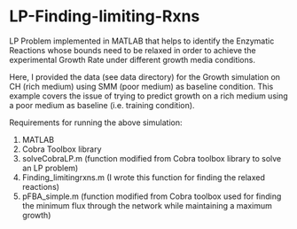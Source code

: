 # LP-Finding-limiting-Rxns
LP Problem implemented in MATLAB that helps to identify the Enzymatic Reactions whose bounds need to be relaxed in order to achieve the experimental Growth Rate under different growth media conditions.

Here, I provided the data (see data directory) for the Growth simulation on CH (rich medium) using SMM (poor medium) as baseline condition. This example covers the issue of trying to predict growth on a rich medium using a poor medium as baseline (i.e. training condition).

Requirements for running the above simulation:
1. MATLAB
2. Cobra Toolbox library
3. solveCobraLP.m (function modified from Cobra toolbox library to solve an LP problem)
4. Finding_limitingrxns.m (I wrote this function for finding the relaxed reactions)
5. pFBA_simple.m (function modified from Cobra toolbox used for finding the minimum flux through the network while maintaining a maximum growth)
